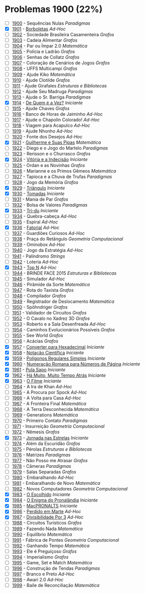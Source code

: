 # Problemas 1900 (22%)

  - [ ]  [1900](https://www.beecrowd.com.br/judge/pt/problems/view/1900) - Sequências Nulas *Paradigmas*
  - [x]  [1901](https://www.beecrowd.com.br/judge/pt/problems/view/1901) - [Borboletas](https://github.com/potigol/beecrowd/blob/master/src/1900/1901.poti) *Ad-Hoc*
  - [ ]  [1902](https://www.beecrowd.com.br/judge/pt/problems/view/1902) - Sociedade Brasileira Casamenteira *Grafos*
  - [ ]  [1903](https://www.beecrowd.com.br/judge/pt/problems/view/1903) - Cadeia Alimentar *Grafos*
  - [ ]  [1904](https://www.beecrowd.com.br/judge/pt/problems/view/1904) - Par ou Ímpar 2.0 *Matemática*
  - [ ]  [1905](https://www.beecrowd.com.br/judge/pt/problems/view/1905) - Polícia e Ladrão *Grafos*
  - [ ]  [1906](https://www.beecrowd.com.br/judge/pt/problems/view/1906) - Senhas de Collatz *Grafos*
  - [ ]  [1907](https://www.beecrowd.com.br/judge/pt/problems/view/1907) - Coloração de Cenários de Jogos *Grafos*
  - [ ]  [1908](https://www.beecrowd.com.br/judge/pt/problems/view/1908) - UFFS Multicampi *Grafos*
  - [ ]  [1909](https://www.beecrowd.com.br/judge/pt/problems/view/1909) - Ajude Kiko *Matemática*
  - [ ]  [1910](https://www.beecrowd.com.br/judge/pt/problems/view/1910) - Ajude Clotilde *Grafos*
  - [ ]  [1911](https://www.beecrowd.com.br/judge/pt/problems/view/1911) - Ajude Girafales *Estruturas e Bibliotecas*
  - [ ]  [1912](https://www.beecrowd.com.br/judge/pt/problems/view/1912) - Ajude Seu Madruga *Paradigmas*
  - [ ]  [1913](https://www.beecrowd.com.br/judge/pt/problems/view/1913) - Ajude o Sr. Barriga *Paradigmas*
  - [x]  [1914](https://www.beecrowd.com.br/judge/pt/problems/view/1914) - [De Quem é a Vez?](https://github.com/potigol/beecrowd/blob/master/src/1900/1914.poti) *Iniciante*
  - [ ]  [1915](https://www.beecrowd.com.br/judge/pt/problems/view/1915) - Ajude Chaves *Grafos*
  - [ ]  [1916](https://www.beecrowd.com.br/judge/pt/problems/view/1916) - Banco de Horas de Jaiminho *Ad-Hoc*
  - [ ]  [1917](https://www.beecrowd.com.br/judge/pt/problems/view/1917) - Ajude o Chapolin Colorado! *Ad-Hoc*
  - [ ]  [1918](https://www.beecrowd.com.br/judge/pt/problems/view/1918) - Viagem para Acapulco *Ad-Hoc*
  - [ ]  [1919](https://www.beecrowd.com.br/judge/pt/problems/view/1919) - Ajude Nhonho *Ad-Hoc*
  - [ ]  [1920](https://www.beecrowd.com.br/judge/pt/problems/view/1920) - Fonte dos Desejos *Ad-Hoc*
  - [x]  [1921](https://www.beecrowd.com.br/judge/pt/problems/view/1921) - [Guilherme e Suas Pipas](https://github.com/potigol/beecrowd/blob/master/src/1900/1921.poti) *Matemática*
  - [ ]  [1922](https://www.beecrowd.com.br/judge/pt/problems/view/1922) - Diego e o Jogo do Martelo *Paradigmas*
  - [ ]  [1923](https://www.beecrowd.com.br/judge/pt/problems/view/1923) - Rerisson e o Churrasco *Grafos*
  - [x]  [1924](https://www.beecrowd.com.br/judge/pt/problems/view/1924) - [Vitória e a Indecisão](https://github.com/potigol/beecrowd/blob/master/src/1900/1924.poti) *Iniciante*
  - [ ]  [1925](https://www.beecrowd.com.br/judge/pt/problems/view/1925) - Ordan e as Novinhas *Grafos*
  - [ ]  [1926](https://www.beecrowd.com.br/judge/pt/problems/view/1926) - Marianne e os Primos Gêmeos *Matemática*
  - [ ]  [1927](https://www.beecrowd.com.br/judge/pt/problems/view/1927) - Tapioca e a Chuva de Trufas *Paradigmas*
  - [ ]  [1928](https://www.beecrowd.com.br/judge/pt/problems/view/1928) - Jogo da Memória *Grafos*
  - [x]  [1929](https://www.beecrowd.com.br/judge/pt/problems/view/1929) - [Triângulo](https://github.com/potigol/beecrowd/blob/master/src/1900/1929.poti) *Iniciante*
  - [x]  [1930](https://www.beecrowd.com.br/judge/pt/problems/view/1930) - [Tomadas](https://github.com/potigol/beecrowd/blob/master/src/1900/1930.poti) *Iniciante*
  - [ ]  [1931](https://www.beecrowd.com.br/judge/pt/problems/view/1931) - Mania de Par *Grafos*
  - [ ]  [1932](https://www.beecrowd.com.br/judge/pt/problems/view/1932) - Bolsa de Valores *Paradigmas*
  - [x]  [1933](https://www.beecrowd.com.br/judge/pt/problems/view/1933) - [Tri-du](https://github.com/potigol/beecrowd/blob/master/src/1900/1933.poti) *Iniciante*
  - [ ]  [1934](https://www.beecrowd.com.br/judge/pt/problems/view/1934) - Quebra-cabeça *Ad-Hoc*
  - [ ]  [1935](https://www.beecrowd.com.br/judge/pt/problems/view/1935) - Espiral *Ad-Hoc*
  - [x]  [1936](https://www.beecrowd.com.br/judge/pt/problems/view/1936) - [Fatorial](https://github.com/potigol/beecrowd/blob/master/src/1900/1936.poti) *Ad-Hoc*
  - [ ]  [1937](https://www.beecrowd.com.br/judge/pt/problems/view/1937) - Guardiões Curiosos *Ad-Hoc*
  - [ ]  [1938](https://www.beecrowd.com.br/judge/pt/problems/view/1938) - Praça do Retângulo *Geometria Computacional*
  - [ ]  [1939](https://www.beecrowd.com.br/judge/pt/problems/view/1939) - Ominobox *Ad-Hoc*
  - [ ]  [1940](https://www.beecrowd.com.br/judge/pt/problems/view/1940) - Jogo da Estratégia *Ad-Hoc*
  - [ ]  [1941](https://www.beecrowd.com.br/judge/pt/problems/view/1941) - Palíndromo *Strings*
  - [ ]  [1942](https://www.beecrowd.com.br/judge/pt/problems/view/1942) - Loteria *Ad-Hoc*
  - [x]  [1943](https://www.beecrowd.com.br/judge/pt/problems/view/1943) - [Top N](https://github.com/potigol/beecrowd/blob/master/src/1900/1943.poti) *Ad-Hoc*
  - [ ]  [1944](https://www.beecrowd.com.br/judge/pt/problems/view/1944) - BRINDE FACE 2015 *Estruturas e Bibliotecas*
  - [ ]  [1945](https://www.beecrowd.com.br/judge/pt/problems/view/1945) - Simulador *Ad-Hoc*
  - [ ]  [1946](https://www.beecrowd.com.br/judge/pt/problems/view/1946) - Pirâmide da Sorte *Matemática*
  - [ ]  [1947](https://www.beecrowd.com.br/judge/pt/problems/view/1947) - Rota do Taxista *Grafos*
  - [ ]  [1948](https://www.beecrowd.com.br/judge/pt/problems/view/1948) - Compilador *Grafos*
  - [ ]  [1949](https://www.beecrowd.com.br/judge/pt/problems/view/1949) - Registrador de Deslocamento *Matemática*
  - [ ]  [1950](https://www.beecrowd.com.br/judge/pt/problems/view/1950) - Spöhndriger *Grafos*
  - [ ]  [1951](https://www.beecrowd.com.br/judge/pt/problems/view/1951) - Validador de Circuitos *Grafos*
  - [ ]  [1952](https://www.beecrowd.com.br/judge/pt/problems/view/1952) - O Cavalo no Xadrez 3D *Grafos*
  - [ ]  [1953](https://www.beecrowd.com.br/judge/pt/problems/view/1953) - Roberto e a Sala Desenfreada *Ad-Hoc*
  - [ ]  [1954](https://www.beecrowd.com.br/judge/pt/problems/view/1954) - Caminhos Evolucionários Possíveis *Grafos*
  - [ ]  [1955](https://www.beecrowd.com.br/judge/pt/problems/view/1955) - See World *Grafos*
  - [ ]  [1956](https://www.beecrowd.com.br/judge/pt/problems/view/1956) - Acácias *Grafos*
  - [x]  [1957](https://www.beecrowd.com.br/judge/pt/problems/view/1957) - [Converter para Hexadecimal](https://github.com/potigol/beecrowd/blob/master/src/1900/1957.poti) *Iniciante*
  - [x]  [1958](https://www.beecrowd.com.br/judge/pt/problems/view/1958) - [Notação Científica](https://github.com/potigol/beecrowd/blob/master/src/1900/1958.poti) *Iniciante*
  - [x]  [1959](https://www.beecrowd.com.br/judge/pt/problems/view/1959) - [Polígonos Regulares Simples](https://github.com/potigol/beecrowd/blob/master/src/1900/1959.poti) *Iniciante*
  - [x]  [1960](https://www.beecrowd.com.br/judge/pt/problems/view/1960) - [Numeração Romana para Números de Página](https://github.com/potigol/beecrowd/blob/master/src/1900/1960.poti) *Iniciante*
  - [x]  [1961](https://www.beecrowd.com.br/judge/pt/problems/view/1961) - [Pula Sapo](https://github.com/potigol/beecrowd/blob/master/src/1900/1961.poti) *Iniciante*
  - [x]  [1962](https://www.beecrowd.com.br/judge/pt/problems/view/1962) - [Há Muito, Muito Tempo Atrás](https://github.com/potigol/beecrowd/blob/master/src/1900/1962.poti) *Iniciante*
  - [x]  [1963](https://www.beecrowd.com.br/judge/pt/problems/view/1963) - [O Filme](https://github.com/potigol/beecrowd/blob/master/src/1900/1963.poti) *Iniciante*
  - [ ]  [1964](https://www.beecrowd.com.br/judge/pt/problems/view/1964) - A Ira de Khan *Ad-Hoc*
  - [ ]  [1965](https://www.beecrowd.com.br/judge/pt/problems/view/1965) - A Procura por Spock *Ad-Hoc*
  - [ ]  [1966](https://www.beecrowd.com.br/judge/pt/problems/view/1966) - A Volta para Casa *Ad-Hoc*
  - [ ]  [1967](https://www.beecrowd.com.br/judge/pt/problems/view/1967) - A Fronteira Final *Matemática*
  - [ ]  [1968](https://www.beecrowd.com.br/judge/pt/problems/view/1968) - A Terra Desconhecida *Matemática*
  - [ ]  [1969](https://www.beecrowd.com.br/judge/pt/problems/view/1969) - Generations *Matemática*
  - [ ]  [1970](https://www.beecrowd.com.br/judge/pt/problems/view/1970) - Primeiro Contato *Paradigmas*
  - [ ]  [1971](https://www.beecrowd.com.br/judge/pt/problems/view/1971) - Insurreição *Geometria Computacional*
  - [ ]  [1972](https://www.beecrowd.com.br/judge/pt/problems/view/1972) - Nêmesis *Grafos*
  - [x]  [1973](https://www.beecrowd.com.br/judge/pt/problems/view/1973) - [Jornada nas Estrelas](https://github.com/potigol/beecrowd/blob/master/src/1900/1973.poti) *Iniciante*
  - [ ]  [1974](https://www.beecrowd.com.br/judge/pt/problems/view/1974) - Além da Escuridão *Grafos*
  - [ ]  [1975](https://www.beecrowd.com.br/judge/pt/problems/view/1975) - Pérolas *Estruturas e Bibliotecas*
  - [ ]  [1976](https://www.beecrowd.com.br/judge/pt/problems/view/1976) - Matrizes *Paradigmas*
  - [ ]  [1977](https://www.beecrowd.com.br/judge/pt/problems/view/1977) - Não Posso me Atrasar *Grafos*
  - [ ]  [1978](https://www.beecrowd.com.br/judge/pt/problems/view/1978) - Câmeras *Paradigmas*
  - [ ]  [1979](https://www.beecrowd.com.br/judge/pt/problems/view/1979) - Salas Separadas *Grafos*
  - [ ]  [1980](https://www.beecrowd.com.br/judge/pt/problems/view/1980) - Embaralhando *Ad-Hoc*
  - [ ]  [1981](https://www.beecrowd.com.br/judge/pt/problems/view/1981) - Embaralhando de Novo *Matemática*
  - [ ]  [1982](https://www.beecrowd.com.br/judge/pt/problems/view/1982) - Novos Computadores *Geometria Computacional*
  - [x]  [1983](https://www.beecrowd.com.br/judge/pt/problems/view/1983) - [O Escolhido](https://github.com/potigol/beecrowd/blob/master/src/1900/1983.poti) *Iniciante*
  - [x]  [1984](https://www.beecrowd.com.br/judge/pt/problems/view/1984) - [O Enigma do Pronalândia](https://github.com/potigol/beecrowd/blob/master/src/1900/1984.poti) *Iniciante*
  - [x]  [1985](https://www.beecrowd.com.br/judge/pt/problems/view/1985) - [MacPRONALTS](https://github.com/potigol/beecrowd/blob/master/src/1900/1985.poti) *Iniciante*
  - [x]  [1986](https://www.beecrowd.com.br/judge/pt/problems/view/1986) - [Perdido em Marte](https://github.com/potigol/beecrowd/blob/master/src/1900/1986.poti) *Ad-Hoc*
  - [x]  [1987](https://www.beecrowd.com.br/judge/pt/problems/view/1987) - [Divisibilidade Por 3](https://github.com/potigol/beecrowd/blob/master/src/1900/1987.poti) *Ad-Hoc*
  - [ ]  [1988](https://www.beecrowd.com.br/judge/pt/problems/view/1988) - Circuitos Turísticos *Grafos*
  - [ ]  [1989](https://www.beecrowd.com.br/judge/pt/problems/view/1989) - Fazendo Nada *Matemática*
  - [ ]  [1990](https://www.beecrowd.com.br/judge/pt/problems/view/1990) - Equilíbrio *Matemática*
  - [ ]  [1991](https://www.beecrowd.com.br/judge/pt/problems/view/1991) - Fábrica de Pontes *Geometria Computacional*
  - [ ]  [1992](https://www.beecrowd.com.br/judge/pt/problems/view/1992) - Ganhando Tempo *Matemática*
  - [ ]  [1993](https://www.beecrowd.com.br/judge/pt/problems/view/1993) - Ele é Preguiçoso *Grafos*
  - [ ]  [1994](https://www.beecrowd.com.br/judge/pt/problems/view/1994) - Imperialismo *Grafos*
  - [ ]  [1995](https://www.beecrowd.com.br/judge/pt/problems/view/1995) - Game, Set e Match *Matemática*
  - [ ]  [1996](https://www.beecrowd.com.br/judge/pt/problems/view/1996) - Construção de Tendas *Paradigmas*
  - [ ]  [1997](https://www.beecrowd.com.br/judge/pt/problems/view/1997) - Branco e Preto *Ad-Hoc*
  - [ ]  [1998](https://www.beecrowd.com.br/judge/pt/problems/view/1998) - Awari 2.0 *Ad-Hoc*
  - [ ]  [1999](https://www.beecrowd.com.br/judge/pt/problems/view/1999) - Baile de Reconciliação *Matemática*
